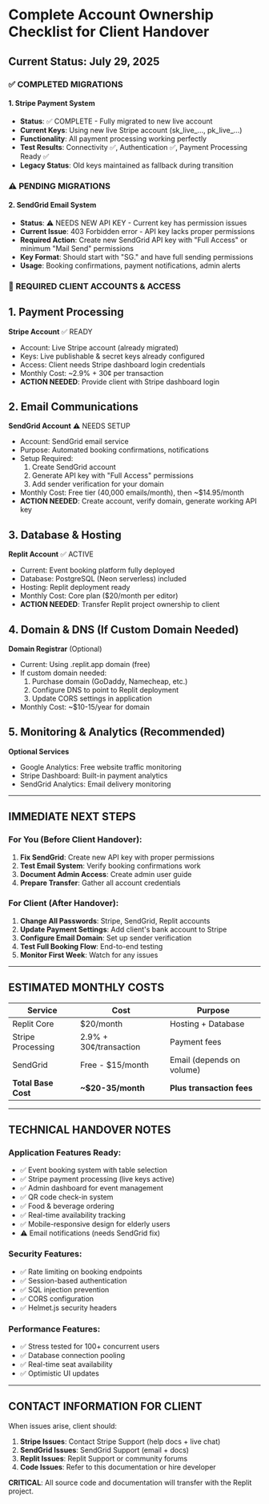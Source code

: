 # Complete Account Ownership Checklist for Client Handover

## Current Status: July 29, 2025

### ✅ COMPLETED MIGRATIONS

#### 1. Stripe Payment System
- **Status**: ✅ COMPLETE - Fully migrated to new live account
- **Current Keys**: Using new live Stripe account (sk_live_..., pk_live_...)
- **Functionality**: All payment processing working perfectly
- **Test Results**: Connectivity ✅, Authentication ✅, Payment Processing Ready ✅
- **Legacy Status**: Old keys maintained as fallback during transition

### ⚠️ PENDING MIGRATIONS

#### 2. SendGrid Email System
- **Status**: ⚠️ NEEDS NEW API KEY - Current key has permission issues
- **Current Issue**: 403 Forbidden error - API key lacks proper permissions
- **Required Action**: Create new SendGrid API key with "Full Access" or minimum "Mail Send" permissions
- **Key Format**: Should start with "SG." and have full sending permissions
- **Usage**: Booking confirmations, payment notifications, admin alerts

### 🔧 REQUIRED CLIENT ACCOUNTS & ACCESS

## 1. Payment Processing
**Stripe Account** ✅ READY
- Account: Live Stripe account (already migrated)
- Keys: Live publishable & secret keys already configured
- Access: Client needs Stripe dashboard login credentials
- Monthly Cost: ~2.9% + 30¢ per transaction
- **ACTION NEEDED**: Provide client with Stripe dashboard login

## 2. Email Communications
**SendGrid Account** ⚠️ NEEDS SETUP
- Account: SendGrid email service
- Purpose: Automated booking confirmations, notifications
- Setup Required: 
  1. Create SendGrid account
  2. Generate API key with "Full Access" permissions
  3. Add sender verification for your domain
- Monthly Cost: Free tier (40,000 emails/month), then ~$14.95/month
- **ACTION NEEDED**: Create account, verify domain, generate working API key

## 3. Database & Hosting
**Replit Account** ✅ ACTIVE
- Current: Event booking platform fully deployed
- Database: PostgreSQL (Neon serverless) included
- Hosting: Replit deployment ready
- Monthly Cost: Core plan ($20/month per editor)
- **ACTION NEEDED**: Transfer Replit project ownership to client

## 4. Domain & DNS (If Custom Domain Needed)
**Domain Registrar** (Optional)
- Current: Using .replit.app domain (free)
- If custom domain needed: 
  1. Purchase domain (GoDaddy, Namecheap, etc.)
  2. Configure DNS to point to Replit deployment
  3. Update CORS settings in application
- Monthly Cost: ~$10-15/year for domain

## 5. Monitoring & Analytics (Recommended)
**Optional Services**
- Google Analytics: Free website traffic monitoring
- Stripe Dashboard: Built-in payment analytics
- SendGrid Analytics: Email delivery monitoring

---

## IMMEDIATE NEXT STEPS

### For You (Before Client Handover):
1. **Fix SendGrid**: Create new API key with proper permissions
2. **Test Email System**: Verify booking confirmations work
3. **Document Admin Access**: Create admin user guide
4. **Prepare Transfer**: Gather all account credentials

### For Client (After Handover):
1. **Change All Passwords**: Stripe, SendGrid, Replit accounts
2. **Update Payment Settings**: Add client's bank account to Stripe
3. **Configure Email Domain**: Set up sender verification
4. **Test Full Booking Flow**: End-to-end testing
5. **Monitor First Week**: Watch for any issues

---

## ESTIMATED MONTHLY COSTS

| Service | Cost | Purpose |
|---------|------|---------|
| Replit Core | $20/month | Hosting + Database |
| Stripe Processing | 2.9% + 30¢/transaction | Payment fees |
| SendGrid | Free - $15/month | Email (depends on volume) |
| **Total Base Cost** | **~$20-35/month** | **Plus transaction fees** |

---

## TECHNICAL HANDOVER NOTES

### Application Features Ready:
- ✅ Event booking system with table selection
- ✅ Stripe payment processing (live keys active)
- ✅ Admin dashboard for event management
- ✅ QR code check-in system
- ✅ Food & beverage ordering
- ✅ Real-time availability tracking
- ✅ Mobile-responsive design for elderly users
- ⚠️ Email notifications (needs SendGrid fix)

### Security Features:
- ✅ Rate limiting on booking endpoints
- ✅ Session-based authentication
- ✅ SQL injection prevention
- ✅ CORS configuration
- ✅ Helmet.js security headers

### Performance Features:
- ✅ Stress tested for 100+ concurrent users
- ✅ Database connection pooling
- ✅ Real-time seat availability
- ✅ Optimistic UI updates

---

## CONTACT INFORMATION FOR CLIENT

When issues arise, client should:
1. **Stripe Issues**: Contact Stripe Support (help docs + live chat)
2. **SendGrid Issues**: SendGrid Support (email + docs)
3. **Replit Issues**: Replit Support or community forums
4. **Code Issues**: Refer to this documentation or hire developer

**CRITICAL**: All source code and documentation will transfer with the Replit project.